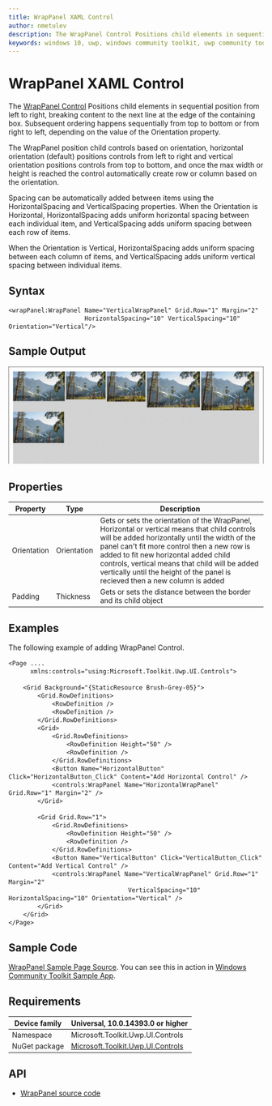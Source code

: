 ```yaml
---
title: WrapPanel XAML Control
author: nmetulev
description: The WrapPanel Control Positions child elements in sequential position from left to right, breaking content to the next line at the edge of the containing box.
keywords: windows 10, uwp, windows community toolkit, uwp community toolkit, uwp toolkit, WrapPanel, XAML Control, xaml
---
```


# WrapPanel XAML Control

The [WrapPanel Control](https://docs.microsoft.com/dotnet/api/microsoft.toolkit.uwp.ui.controls.wrappanel) Positions child elements in sequential position from left to right, breaking content to the next line at the edge of the containing box. Subsequent ordering happens sequentially from top to bottom or from right to left, depending on the value of the Orientation property.

The WrapPanel position child controls based on orientation, horizontal orientation (default) positions controls from left to right and vertical orientation positions controls from top to bottom, and once the max width or height is reached the control automatically create row or column based on the orientation. 

Spacing can be automatically added between items using the HorizontalSpacing and VerticalSpacing properties. When the Orientation is Horizontal, HorizontalSpacing adds uniform horizontal spacing between each individual item, and VerticalSpacing adds uniform spacing between each row of items.

When the Orientation is Vertical, HorizontalSpacing adds uniform spacing between each column of items, and VerticalSpacing adds uniform vertical spacing between individual items.

## Syntax

```xaml
<wrapPanel:WrapPanel Name="VerticalWrapPanel" Grid.Row="1" Margin="2"
                     HorizontalSpacing="10" VerticalSpacing="10" Orientation="Vertical"/>
```

## Sample Output

![WrapPanel animation](../resources/images/Controls/WrapPanel.gif)

## Properties

| Property | Type | Description |
| -- | -- | -- |
| Orientation | Orientation | Gets or sets the orientation of the WrapPanel, Horizontal or vertical means that child controls will be added horizontally until the width of the panel can't fit more control then a new row is added to fit new horizontal added child controls, vertical means that child will be added vertically until the height of the panel is recieved then a new column is added |
| Padding | Thickness  | Gets or sets the distance between the border and its child object |

## Examples

The following example of adding WrapPanel Control.

```xaml
<Page ....
      xmlns:controls="using:Microsoft.Toolkit.Uwp.UI.Controls">

    <Grid Background="{StaticResource Brush-Grey-05}">
        <Grid.RowDefinitions>
            <RowDefinition />
            <RowDefinition />
        </Grid.RowDefinitions>
        <Grid>
            <Grid.RowDefinitions>
                <RowDefinition Height="50" />
                <RowDefinition />
            </Grid.RowDefinitions>
            <Button Name="HorizontalButton" Click="HorizontalButton_Click" Content="Add Horizontal Control" />
            <controls:WrapPanel Name="HorizontalWrapPanel" Grid.Row="1" Margin="2" />
        </Grid>

        <Grid Grid.Row="1">
            <Grid.RowDefinitions>
                <RowDefinition Height="50" />
                <RowDefinition />
            </Grid.RowDefinitions>
            <Button Name="VerticalButton" Click="VerticalButton_Click" Content="Add Vertical Control" />
            <controls:WrapPanel Name="VerticalWrapPanel" Grid.Row="1" Margin="2"
                                 VerticalSpacing="10" HorizontalSpacing="10" Orientation="Vertical" />
        </Grid>
    </Grid>
</Page>
```

## Sample Code

[WrapPanel Sample Page Source](https://github.com/Microsoft/UWPCommunityToolkit/tree/master/Microsoft.Toolkit.Uwp.SampleApp/SamplePages/WrapPanel). You can see this in action in [Windows Community Toolkit Sample App](https://www.microsoft.com/store/apps/9NBLGGH4TLCQ).

## Requirements

| Device family | Universal, 10.0.14393.0 or higher |
| -- | -- |
| Namespace | Microsoft.Toolkit.Uwp.UI.Controls |
| NuGet package | [Microsoft.Toolkit.Uwp.UI.Controls](https://www.nuget.org/packages/Microsoft.Toolkit.Uwp.UI.Controls/) |

## API

* [WrapPanel source code](https://github.com/Microsoft/UWPCommunityToolkit/tree/master/Microsoft.Toolkit.Uwp.UI.Controls/WrapPanel)
